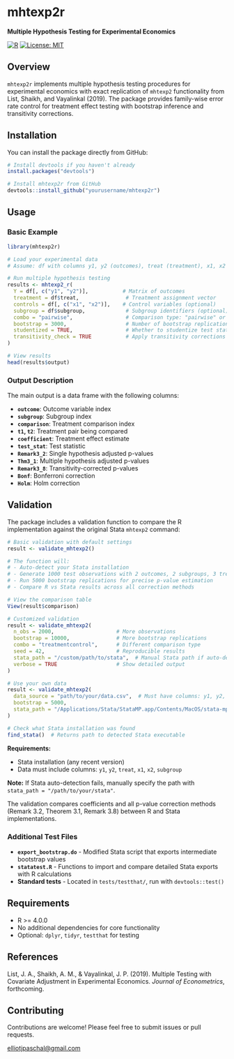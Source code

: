 # mhtexp2r

**Multiple Hypothesis Testing for Experimental Economics**

[![R](https://img.shields.io/badge/R-%3E%3D4.0.0-blue.svg)](https://www.r-project.org/)
[![License: MIT](https://img.shields.io/badge/License-MIT-yellow.svg)](https://opensource.org/licenses/MIT)

## Overview

`mhtexp2r` implements multiple hypothesis testing procedures for experimental economics with exact replication of `mhtexp2` functionality from List, Shaikh, and Vayalinkal (2019). The package provides family-wise error rate control for treatment effect testing with bootstrap inference and transitivity corrections.

## Installation

You can install the package directly from GitHub:

```r
# Install devtools if you haven't already
install.packages("devtools")

# Install mhtexp2r from GitHub
devtools::install_github("yourusername/mhtexp2r")
```

## Usage

### Basic Example

```r
library(mhtexp2r)

# Load your experimental data
# Assume: df with columns y1, y2 (outcomes), treat (treatment), x1, x2 (controls), subgroup

# Run multiple hypothesis testing
results <- mhtexp2_r(
  Y = df[, c("y1", "y2")],           # Matrix of outcomes
  treatment = df$treat,               # Treatment assignment vector
  controls = df[, c("x1", "x2")],    # Control variables (optional)
  subgroup = df$subgroup,             # Subgroup identifiers (optional)
  combo = "pairwise",                 # Comparison type: "pairwise" or "treatmentcontrol"
  bootstrap = 3000,                   # Number of bootstrap replications
  studentized = TRUE,                 # Whether to studentize test statistics
  transitivity_check = TRUE           # Apply transitivity corrections
)

# View results
head(results$output)
```

### Output Description

The main output is a data frame with the following columns:

- **`outcome`**: Outcome variable index
- **`subgroup`**: Subgroup index  
- **`comparison`**: Treatment comparison index
- **`t1`, `t2`**: Treatment pair being compared
- **`coefficient`**: Treatment effect estimate
- **`test_stat`**: Test statistic
- **`Remark3_2`**: Single hypothesis adjusted p-values
- **`Thm3_1`**: Multiple hypothesis adjusted p-values  
- **`Remark3_8`**: Transitivity-corrected p-values
- **`Bonf`**: Bonferroni correction
- **`Holm`**: Holm correction

## Validation

The package includes a validation function to compare the R implementation against the original Stata `mhtexp2` command:

```r
# Basic validation with default settings
result <- validate_mhtexp2()

# The function will:
# - Auto-detect your Stata installation
# - Generate 1000 test observations with 2 outcomes, 2 subgroups, 3 treatments
# - Run 5000 bootstrap replications for precise p-value estimation
# - Compare R vs Stata results across all correction methods

# View the comparison table
View(result$comparison)

# Customized validation
result <- validate_mhtexp2(
  n_obs = 2000,                    # More observations
  bootstrap = 10000,               # More bootstrap replications  
  combo = "treatmentcontrol",      # Different comparison type
  seed = 42,                       # Reproducible results
  stata_path = "/custom/path/to/stata",  # Manual Stata path if auto-detection fails
  verbose = TRUE                   # Show detailed output
)

# Use your own data
result <- validate_mhtexp2(
  data_source = "path/to/your/data.csv",  # Must have columns: y1, y2, treat, x1, x2, subgroup
  bootstrap = 5000,
  stata_path = "/Applications/Stata/StataMP.app/Contents/MacOS/stata-mp"  # Specify Stata location
)

# Check what Stata installation was found
find_stata()  # Returns path to detected Stata executable
```

**Requirements:**
- Stata installation (any recent version)
- Data must include columns: `y1`, `y2`, `treat`, `x1`, `x2`, `subgroup`

**Note:** If Stata auto-detection fails, manually specify the path with `stata_path = "/path/to/your/stata"`.

The validation compares coefficients and all p-value correction methods (Remark 3.2, Theorem 3.1, Remark 3.8) between R and Stata implementations.

### Additional Test Files

- **`export_bootstrap.do`** - Modified Stata script that exports intermediate bootstrap values
- **`statatest.R`** - Functions to import and compare detailed Stata exports with R calculations
- **Standard tests** - Located in `tests/testthat/`, run with `devtools::test()`

## Requirements

- R >= 4.0.0
- No additional dependencies for core functionality
- Optional: `dplyr`, `tidyr`, `testthat` for testing

## References

List, J. A., Shaikh, A. M., & Vayalinkal, J. P. (2019). Multiple Testing with Covariate Adjustment in Experimental Economics. *Journal of Econometrics*, forthcoming.

## Contributing

Contributions are welcome! Please feel free to submit issues or pull requests.

elliotjpaschal@gmail.com

